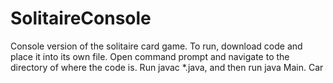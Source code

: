 # SolitaireConsole
Console version of the solitaire card game.
To run, download code and place it into its own file. Open command prompt and navigate to the directory of where the code is. Run javac *.java, and then run java Main.
Car
